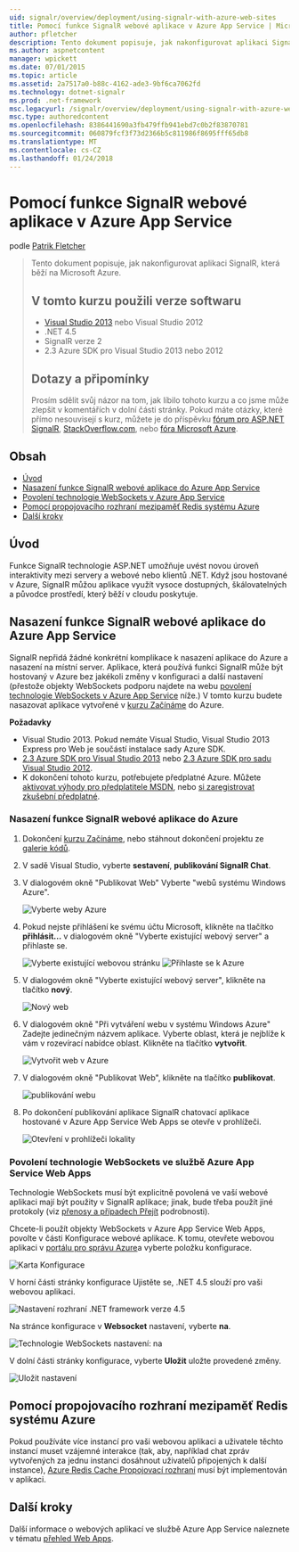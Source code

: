 ```yaml
---
uid: signalr/overview/deployment/using-signalr-with-azure-web-sites
title: Pomocí funkce SignalR webové aplikace v Azure App Service | Microsoft Docs
author: pfletcher
description: Tento dokument popisuje, jak nakonfigurovat aplikaci SignalR, která běží na Microsoft Azure. V tomto kurzu použili verze softwaru, Visual Studio 2013 nebo Vis....
ms.author: aspnetcontent
manager: wpickett
ms.date: 07/01/2015
ms.topic: article
ms.assetid: 2a7517a0-b88c-4162-ade3-9bf6ca7062fd
ms.technology: dotnet-signalr
ms.prod: .net-framework
msc.legacyurl: /signalr/overview/deployment/using-signalr-with-azure-web-sites
msc.type: authoredcontent
ms.openlocfilehash: 8386441690a3fb479ffb941ebd7c0b2f83870781
ms.sourcegitcommit: 060879fcf3f73d2366b5c811986f8695fff65db8
ms.translationtype: MT
ms.contentlocale: cs-CZ
ms.lasthandoff: 01/24/2018
---
```

<a name="using-signalr-with-web-apps-in-azure-app-service"></a>Pomocí funkce SignalR webové aplikace v Azure App Service
====================
podle [Patrik Fletcher](https://github.com/pfletcher)

> Tento dokument popisuje, jak nakonfigurovat aplikaci SignalR, která běží na Microsoft Azure.
> 
> ## <a name="software-versions-used-in-the-tutorial"></a>V tomto kurzu použili verze softwaru
> 
> 
> - [Visual Studio 2013](https://www.microsoft.com/visualstudio/eng/2013-downloads) nebo Visual Studio 2012
> - .NET 4.5
> - SignalR verze 2
> - 2.3 Azure SDK pro Visual Studio 2013 nebo 2012
>   
> 
> 
> ## <a name="questions-and-comments"></a>Dotazy a připomínky
> 
> Prosím sdělit svůj názor na tom, jak líbilo tohoto kurzu a co jsme může zlepšit v komentářích v dolní části stránky. Pokud máte otázky, které přímo nesouvisejí s kurz, můžete je do příspěvku [fórum pro ASP.NET SignalR](https://forums.asp.net/1254.aspx/1?ASP+NET+SignalR), [StackOverflow.com](http://stackoverflow.com/), nebo [fóra Microsoft Azure](https://social.msdn.microsoft.com/Forums/windowsazure/home?category=windowsazureplatform).


## <a name="table-of-contents"></a>Obsah

- [Úvod](#introduction)
- [Nasazení funkce SignalR webové aplikace do Azure App Service](#deploying)
- [Povolení technologie WebSockets v Azure App Service](#websocket)
- [Pomocí propojovacího rozhraní mezipaměť Redis systému Azure](#backplane)
- [Další kroky](#nextsteps)

<a id="introduction"></a>
## <a name="introduction"></a>Úvod

Funkce SignalR technologie ASP.NET umožňuje uvést novou úroveň interaktivity mezi servery a webové nebo klientů .NET. Když jsou hostované v Azure, SignalR můžou aplikace využít vysoce dostupných, škálovatelných a původce prostředí, který běží v cloudu poskytuje.

<a id="deploying"></a>
## <a name="deploying-a-signalr-web-app-to-azure-app-service"></a>Nasazení funkce SignalR webové aplikace do Azure App Service

SignalR nepřidá žádné konkrétní komplikace k nasazení aplikace do Azure a nasazení na místní server. Aplikace, která používá funkci SignalR může být hostovaný v Azure bez jakékoli změny v konfiguraci a další nastavení (přestože objekty WebSockets podporu najdete na webu [povolení technologie WebSockets v Azure App Service](#websocket) níže.) V tomto kurzu budete nasazovat aplikace vytvořené v [kurzu Začínáme](../getting-started/tutorial-getting-started-with-signalr.md) do Azure.

**Požadavky**

- Visual Studio 2013. Pokud nemáte Visual Studio, Visual Studio 2013 Express pro Web je součástí instalace sady Azure SDK.
- [2.3 Azure SDK pro Visual Studio 2013](https://go.microsoft.com/fwlink/?linkid=324322&clcid=0x409) nebo [2.3 Azure SDK pro sadu Visual Studio 2012](https://go.microsoft.com/fwlink/p/?linkid=323511).
- K dokončení tohoto kurzu, potřebujete předplatné Azure. Můžete [aktivovat výhody pro předplatitele MSDN](https://azure.microsoft.com/pricing/member-offers/msdn-benefits-details/), nebo [si zaregistrovat zkušební předplatné](https://azure.microsoft.com/pricing/free-trial/).

### <a name="deploying-a-signalr-web-app-to-azure"></a>Nasazení funkce SignalR webové aplikace do Azure

1. Dokončení [kurzu Začínáme](../getting-started/tutorial-getting-started-with-signalr.md), nebo stáhnout dokončení projektu ze [galerie kódů](https://code.msdn.microsoft.com/SignalR-Getting-Started-b9d18aa9).
2. V sadě Visual Studio, vyberte **sestavení**, **publikování SignalR Chat**.
3. V dialogovém okně "Publikovat Web" Vyberte "webů systému Windows Azure".

    ![Vyberte weby Azure](using-signalr-with-azure-web-sites/_static/image1.png)
4. Pokud nejste přihlášení ke svému účtu Microsoft, klikněte na tlačítko **přihlásit...**  v dialogovém okně "Vyberte existující webový server" a přihlaste se.

    ![Vyberte existující webovou stránku](using-signalr-with-azure-web-sites/_static/image2.png)    ![Přihlaste se k Azure](using-signalr-with-azure-web-sites/_static/image3.png)
5. V dialogovém okně "Vyberte existující webový server", klikněte na tlačítko **nový**.

    ![Nový web](using-signalr-with-azure-web-sites/_static/image4.png)
6. V dialogovém okně "Při vytváření webu v systému Windows Azure" Zadejte jedinečným názvem aplikace. Vyberte oblast, která je nejblíže k vám v rozevírací nabídce oblast. Klikněte na tlačítko **vytvořit**.

    ![Vytvořit web v Azure](using-signalr-with-azure-web-sites/_static/image5.png)
7. V dialogovém okně "Publikovat Web", klikněte na tlačítko **publikovat**.

    ![publikování webu](using-signalr-with-azure-web-sites/_static/image6.png)
8. Po dokončení publikování aplikace SignalR chatovací aplikace hostované v Azure App Service Web Apps se otevře v prohlížeči.

    ![Otevření v prohlížeči lokality](using-signalr-with-azure-web-sites/_static/image7.png)

<a id="websocket"></a>
### <a name="enabling-websockets-on-azure-app-service-web-apps"></a>Povolení technologie WebSockets ve službě Azure App Service Web Apps

Technologie WebSockets musí být explicitně povolená ve vaší webové aplikaci mají být použity v SignalR aplikace; jinak, bude třeba použít jiné protokoly (viz [přenosy a případech Přejít](../getting-started/introduction-to-signalr.md#transports) podrobnosti).

Chcete-li použít objekty WebSockets v Azure App Service Web Apps, povolte v části Konfigurace webové aplikace. K tomu, otevřete webovou aplikaci v [portálu pro správu Azure](https://manage.windowsazure.com/)a vyberte položku konfigurace.

![Karta Konfigurace](using-signalr-with-azure-web-sites/_static/image8.png)

V horní části stránky konfigurace Ujistěte se, .NET 4.5 slouží pro vaši webovou aplikaci.

![Nastavení rozhraní .NET framework verze 4.5](using-signalr-with-azure-web-sites/_static/image9.png)

Na stránce konfigurace v **Websocket** nastavení, vyberte **na**.

![Technologie WebSockets nastavení: na](using-signalr-with-azure-web-sites/_static/image10.png)

V dolní části stránky konfigurace, vyberte **Uložit** uložte provedené změny.

![Uložit nastavení](using-signalr-with-azure-web-sites/_static/image11.png)

<a id="backplane"></a>
## <a name="using-the-azure-redis-cache-backplane"></a>Pomocí propojovacího rozhraní mezipaměť Redis systému Azure

Pokud používáte více instancí pro vaši webovou aplikaci a uživatele těchto instancí muset vzájemné interakce (tak, aby, například chat zpráv vytvořených za jednu instanci dosáhnout uživatelů připojených k další instance), [Azure Redis Cache Propojovací rozhraní](../performance/scaleout-with-redis.md) musí být implementován v aplikaci.

<a id="nextsteps"></a>
## <a name="next-steps"></a>Další kroky

Další informace o webových aplikací ve službě Azure App Service naleznete v tématu [přehled Web Apps](https://azure.microsoft.com/documentation/articles/app-service-web-overview/).
